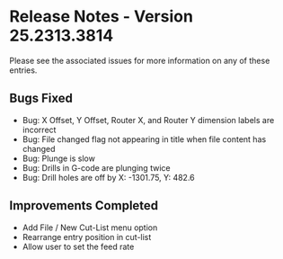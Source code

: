 # Release Notes - Version 25.2313.3814
Please see the associated issues for more information on any of these entries.

## Bugs Fixed
 - Bug: X Offset, Y Offset, Router X, and Router Y dimension labels are incorrect
 - Bug: File changed flag not appearing in title when file content has changed
 - Bug: Plunge is slow
 - Bug: Drills in G-code are plunging twice
 - Bug: Drill holes are off by X: -1301.75, Y: 482.6

## Improvements Completed
 - Add File / New Cut-List menu option
 - Rearrange entry position in cut-list
 - Allow user to set the feed rate

